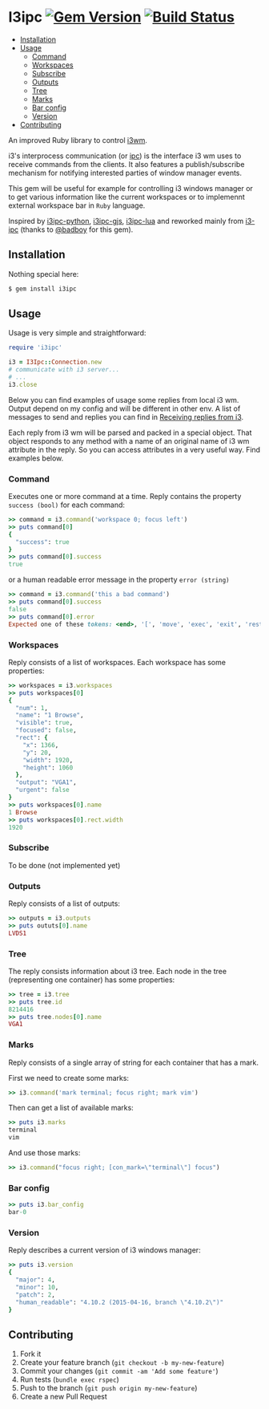# I3ipc [![Gem Version](https://badge.fury.io/rb/i3ipc.svg)](https://rubygems.org/gems/i3ipc) [![Build Status](https://api.travis-ci.org/veelenga/i3ipc-ruby.svg?branch=master)](https://travis-ci.org/veelenga/i3ipc-ruby)

- [Installation](#installation)
- [Usage](#usage)
  - [Command](#command)
  - [Workspaces](#workspaces)
  - [Subscribe](#subscribe)
  - [Outputs](#outputs)
  - [Tree](#tree)
  - [Marks](#marks)
  - [Bar config](#bar-config)
  - [Version](#version)
- [Contributing](#contributing)


An improved Ruby library to control [i3wm](http://i3wm.org/).

i3's interprocess communication (or [ipc](http://i3wm.org/docs/ipc.html)) is the interface i3 wm uses to receive commands from the clients. It also features a publish/subscribe mechanism for notifying interested parties of window manager events.

This gem will be useful for example for controlling i3 windows manager or to get various information like the current workspaces or to implemennt external workspace bar in `Ruby` language.

Inspired by [i3ipc-python](https://github.com/acrisci/i3ipc-python), [i3ipc-gjs](https://github.com/acrisci/i3ipc-gjs), [i3ipc-lua](https://github.com/acrisci/i3ipc-lua) and reworked mainly from [i3-ipc](https://github.com/badboy/i3-ipc) (thanks to [@badboy](https://github.com/badboy) for this gem).

## Installation

Nothing special here:
```sh
$ gem install i3ipc
```
## Usage

Usage is very simple and straightforward:

```ruby
require 'i3ipc'

i3 = I3Ipc::Connection.new
# communicate with i3 server...
# ...
i3.close

```

Below you can find examples of usage some replies from local i3 wm. Output depend on my config and will be different in other env. A list of messages to send and replies you can find in [Receiving replies from i3](https://i3wm.org/docs/ipc.html#_receiving_replies_from_i3).

Each reply from i3 wm will be parsed and packed in a special object. That object responds to any method with a name of an original name of i3 wm attribute in the reply. So you can access attributes in a very useful way. Find examples below.

### Command

Executes one or more command at a time. Reply contains the property `success (bool)` for each command:

```ruby
>> command = i3.command('workspace 0; focus left')
>> puts command[0]
{
  "success": true
}
>> puts command[0].success
true
```

or a human readable error message in the property `error (string)`

```ruby
>> command = i3.command('this a bad command')
>> puts command[0].success
false
>> puts command[0].error
Expected one of these tokens: <end>, '[', 'move', 'exec', 'exit', 'restart', 'reload', 'shmlog', 'debuglog', 'border', 'layout', 'append_layout', 'workspace', 'focus', 'kill', 'open', 'fullscreen', 'split', 'floating', 'mark', 'unmark', 'resize', 'rename', 'nop', 'scratchpad', 'mode', 'bar'
```

### Workspaces

Reply consists of a list of workspaces. Each workspace has some properties:

```ruby
>> workspaces = i3.workspaces
>> puts workspaces[0]
{
  "num": 1,
  "name": "1 Browse",
  "visible": true,
  "focused": false,
  "rect": {
    "x": 1366,
    "y": 20,
    "width": 1920,
    "height": 1060
  },
  "output": "VGA1",
  "urgent": false
}
>> puts workspaces[0].name
1 Browse
>> puts workspaces[0].rect.width
1920
```

### Subscribe

To be done (not implemented yet)

### Outputs

Reply consists of a list of outputs:

```ruby
>> outputs = i3.outputs
>> puts oututs[0].name
LVDS1
```

### Tree

The reply consists information about i3 tree. Each node in the tree (representing one container) has some properties:

```ruby
>> tree = i3.tree
>> puts tree.id
8214416
>> puts tree.nodes[0].name
VGA1
```

### Marks

Reply consists of a single array of string for each container that has a mark.

First we need to create some marks:

```ruby
>> i3.command('mark terminal; focus right; mark vim')
```

Then can get a list of available marks:

```ruby
>> puts i3.marks
terminal
vim
```

And use those marks:

```ruby
>> i3.command("focus right; [con_mark=\"terminal\"] focus")
```

### Bar config

```ruby
>> puts i3.bar_config
bar-0
```

### Version

Reply describes a current version of i3 windows manager:

```ruby
>> puts i3.version
{
  "major": 4,
  "minor": 10,
  "patch": 2,
  "human_readable": "4.10.2 (2015-04-16, branch \"4.10.2\")"
}
```

## Contributing

1. Fork it
1. Create your feature branch (`git checkout -b my-new-feature`)
1. Commit your changes (`git commit -am 'Add some feature'`)
1. Run tests (`bundle exec rspec`)
1. Push to the branch (`git push origin my-new-feature`)
1. Create a new Pull Request
